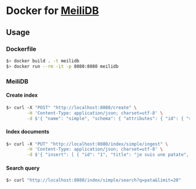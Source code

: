 # Docker for [MeiliDB](https://github.com/Kerollmops/MeiliDB)

## Usage

### Dockerfile
```bash
$> docker build . -t meilidb
$> docker run --rm -it -p 8080:8080 meilidb
```

### MeiliDB

#### Create index
```bash
$> curl -X "POST" "http://localhost:8080/create" \
        -H 'Content-Type: application/json; charset=utf-8' \
        -d $'{ "name": "simple", "schema": { "attributes": { "id": { "stored": true, "indexed": true }, "title": { "stored": true, "indexed": true }, "number": { "indexed": true } }, "identifier": "id" } }'
```

#### Index documents
```bash
$> curl -X "PUT" "http://localhost:8080/index/simple/ingest" \
        -H 'Content-Type: application/json; charset=utf-8' \
        -d $'{ "insert": [ { "id": "1", "title": "je suis une patate", "number": "3" }, { "id": "2", "title": "je suis une tulipe", "number": "3" } ] }'
```

#### Search query
```bash
$> curl "http://localhost:8080/index/simple/search?q=pata&limit=20"
```
